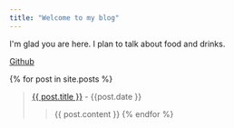```yaml
---
title: "Welcome to my blog"
---
```


I'm glad you are here. I plan to talk about food and drinks.

[Github](http://github.com)

{% for post in site.posts %}
  >[{{ post.title }}](http://github.com/) - {{post.date }}
  >>{{ post.content }}
{% endfor %}
